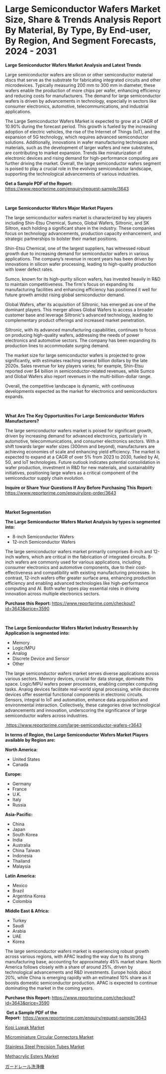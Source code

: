 <p><h1>Large Semiconductor Wafers Market Size, Share & Trends Analysis Report By Material, By Type, By End-user, By Region, And Segment Forecasts, 2024 - 2031</h1></p><p><strong>Large Semiconductor Wafers Market Analysis and Latest Trends</strong></p>
<p><p>Large semiconductor wafers are silicon or other semiconductor material discs that serve as the substrate for fabricating integrated circuits and other microdevices. Typically measuring 200 mm to 300 mm in diameter, these wafers enable the production of more chips per wafer, enhancing efficiency and reducing costs for manufacturers. The demand for large semiconductor wafers is driven by advancements in technology, especially in sectors like consumer electronics, automotive, telecommunications, and industrial applications.</p><p>The Large Semiconductor Wafers Market is expected to grow at a CAGR of 10.90% during the forecast period. This growth is fueled by the increasing adoption of electric vehicles, the rise of the Internet of Things (IoT), and the expansion of 5G technology, which requires advanced semiconductor solutions. Additionally, innovations in wafer manufacturing techniques and materials, such as the development of larger wafers and new substrates, are contributing to market expansion. Trends like miniaturization of electronic devices and rising demand for high-performance computing are further driving the market. Overall, the large semiconductor wafers segment is poised to play a crucial role in the evolving semiconductor landscape, supporting the technological advancements of various industries.</p></p>
<p><strong>Get a Sample PDF of the Report:&nbsp;</strong> <a href="https://www.reportprime.com/enquiry/request-sample/3643">https://www.reportprime.com/enquiry/request-sample/3643</a></p>
<p>&nbsp;</p>
<p><strong>Large Semiconductor Wafers Major Market Players</strong></p>
<p><p>The large semiconductor wafers market is characterized by key players including Shin-Etsu Chemical, Sumco, Global Wafers, Siltronic, and SK Siltron, each holding a significant share in the industry. These companies focus on technology advancements, production capacity enhancement, and strategic partnerships to bolster their market positions.</p><p>Shin-Etsu Chemical, one of the largest suppliers, has witnessed robust growth due to increasing demand for semiconductor wafers in various applications. The company’s revenue in recent years has been driven by innovations in silicon wafer processing, leading to high-quality production with lower defect rates.</p><p>Sumco, known for its high-purity silicon wafers, has invested heavily in R&D to maintain competitiveness. The firm's focus on expanding its manufacturing facilities and enhancing efficiency has positioned it well for future growth amidst rising global semiconductor demand.</p><p>Global Wafers, after its acquisition of Siltronic, has emerged as one of the dominant players. This merger allows Global Wafers to access a broader customer base and leverage Siltronic's advanced technology, leading to complementary product offerings and increased market penetration.</p><p>Siltronic, with its advanced manufacturing capabilities, continues to focus on producing high-quality wafers, addressing the needs of power electronics and automotive sectors. The company has been expanding its production lines to accommodate surging demand.</p><p>The market size for large semiconductor wafers is projected to grow significantly, with estimates reaching several billion dollars by the late 2020s. Sales revenue for key players varies; for example, Shin-Etsu reported over $4 billion in semiconductor-related revenues, while Sumco and Global Wafers also report revenues in the multi-billion-dollar range.</p><p>Overall, the competitive landscape is dynamic, with continuous developments expected as the market for electronics and semiconductors expands.</p></p>
<p>&nbsp;</p>
<p><strong>What Are The Key Opportunities For Large Semiconductor Wafers Manufacturers?</strong></p>
<p><p>The large semiconductor wafers market is poised for significant growth, driven by increasing demand for advanced electronics, particularly in automotive, telecommunications, and consumer electronics sectors. With a shift towards larger wafer sizes (300mm and beyond), manufacturers are achieving economies of scale and enhancing yield efficiency. The market is expected to expand at a CAGR of over 5% from 2023 to 2030, fueled by AI, 5G, and IoT technologies. Future outlook indicates potential consolidation in wafer production, investment in R&D for new materials, and sustainability initiatives, positioning large wafers as a critical component of the semiconductor supply chain evolution.</p></p>
<p><strong>Inquire or Share Your Questions If Any Before Purchasing This Report:</strong> <a href="https://www.reportprime.com/enquiry/pre-order/3643">https://www.reportprime.com/enquiry/pre-order/3643</a></p>
<p>&nbsp;</p>
<p><strong>Market Segmentation</strong></p>
<p><strong>The Large Semiconductor Wafers Market Analysis by types is segmented into:</strong></p>
<p><ul><li>8-inch Semiconductor Wafers</li><li>12-inch Semiconductor Wafers</li></ul></p>
<p><p>The large semiconductor wafers market primarily comprises 8-inch and 12-inch wafers, which are critical in the fabrication of integrated circuits. 8-inch wafers are commonly used for various applications, including consumer electronics and automotive components, due to their cost-effectiveness and compatibility with existing manufacturing processes. In contrast, 12-inch wafers offer greater surface area, enhancing production efficiency and enabling advanced technologies like high-performance computing and AI. Both wafer types play essential roles in driving innovation across multiple electronics sectors.</p></p>
<p><strong>Purchase this Report:&nbsp;</strong><a href="https://www.reportprime.com/checkout?id=3643&price=3590">https://www.reportprime.com/checkout?id=3643&price=3590</a></p>
<p>&nbsp;</p>
<p><strong>The Large Semiconductor Wafers Market Industry Research by Application is segmented into:</strong></p>
<p><ul><li>Memory</li><li>Logic/MPU</li><li>Analog</li><li>Discrete Device and Sensor</li><li>Other</li></ul></p>
<p><p>The large semiconductor wafers market serves diverse applications across various sectors. Memory devices, crucial for data storage, dominate this space. Logic/MPU wafers power processors, enabling complex computing tasks. Analog devices facilitate real-world signal processing, while discrete devices offer essential functional components in electronic circuits. Sensors, integral to IoT and automation, enhance data acquisition and environmental interaction. Collectively, these categories drive technological advancements and innovation, underscoring the significance of large semiconductor wafers across industries.</p></p>
<p><a href="https://www.reportprime.com/large-semiconductor-wafers-r3643">&nbsp;https://www.reportprime.com/large-semiconductor-wafers-r3643</a></p>
<p><strong>In terms of Region, the Large Semiconductor Wafers Market Players available by Region are:</strong></p>
<p>
    <p> <strong> North America: </strong>
        <ul>
            <li>United States</li>
            <li>Canada</li>
        </ul>
        </p> 
    <p> <strong> Europe: </strong>
        <ul>
            <li>Germany</li>
            <li>France</li>
            <li>U.K.</li>
            <li>Italy</li>
            <li>Russia</li>
        </ul>
        </p> 
    <p> <strong> Asia-Pacific: </strong>
        <ul>
            <li>China</li>
            <li>Japan</li>
            <li>South Korea</li>
            <li>India</li>
            <li>Australia</li>
            <li>China Taiwan</li>
            <li>Indonesia</li>
            <li>Thailand</li>
            <li>Malaysia</li>
        </ul>
        </p> 
    <p> <strong> Latin America: </strong>
        <ul>
            <li>Mexico</li>
            <li>Brazil</li>
            <li>Argentina Korea</li>
            <li>Colombia</li>
        </ul>
        </p> 
    <p> <strong> Middle East & Africa: </strong>
        <ul>
            <li>Turkey</li>
            <li>Saudi</li>
            <li>Arabia</li>
            <li>UAE</li>
            <li>Korea</li>
        </ul>
    </p>
    </p>
<p><p>The large semiconductor wafers market is experiencing robust growth across various regions, with APAC leading the way due to its strong manufacturing base, accounting for approximately 45% market share. North America follows closely with a share of around 25%, driven by technological advancements and R&D investments. Europe holds about 20%, while China is emerging rapidly with an estimated 10% share as it boosts domestic semiconductor production. APAC is expected to continue dominating the market in the coming years.</p></p>
<p><strong>Purchase this Report: </strong><a href="https://www.reportprime.com/checkout?id=3643&price=3590">https://www.reportprime.com/checkout?id=3643&price=3590</a></p>
<p>&nbsp;<strong>Get a Sample PDF of the Report:&nbsp;&nbsp;</strong><a href="https://www.reportprime.com/enquiry/request-sample/3643">https://www.reportprime.com/enquiry/request-sample/3643</a></p>
<p><strong></strong></p>
<p><p><a href="https://medium.com/@denisewilsogdn64/the-kopi-luwak-market-insights-report-offers-an-in-depth-and-thorough-analysis-of-the-market-4a7f1a5a431c">Kopi Luwak Market</a></p><p><a href="https://github.com/NathanCarter327/Market-Research-Report-List-1/blob/main/microminiature-circular-connectors-market.md">Microminiature Circular Connectors Market</a></p><p><a href="https://www.linkedin.com/pulse/global-stainless-steel-precision-tubes-industry-types-wzjzf?trackingId=u1Bx8EteS26U%2FOHQvkDhmw%3D%3D">Stainless Steel Precision Tubes Market</a></p><p><a href="https://issuu.com/reportprime-2/docs/methacrylic-esters-market-size-2030_bcaca61b8e0301">Methacrylic Esters Market</a></p><p><a href="https://medium.com/@rot5z9maragh/guardrail-cleaning-machine-market-%E3%81%AF-%E3%82%B3%E3%82%B9%E3%83%88%E7%AE%A1%E7%90%86%E3%81%A8%E5%8A%B9%E7%8E%87%E5%90%91%E4%B8%8A%E3%82%92%E5%84%AA%E5%85%88%E3%81%97%E3%81%BE%E3%81%99-%E3%81%95%E3%82%89%E3%81%AB-%E5%A0%B1%E5%91%8A%E6%9B%B8%E3%81%AF%E5%B8%82%E5%A0%B4%E3%81%AE%E9%9C%80%E8%A6%81%E9%9D%A2%E3%81%A8%E4%BE%9B%E7%B5%A6%E9%9D%A2%E3%81%AE%E4%B8%A1%E6%96%B9%E3%82%92%E3%82%AB%E3%83%90%E3%83%BC%E3%81%97%E3%81%A6%E3%81%84%E3%81%BE%E3%81%99-guardrail-90ee2aee9e3a">ガードレール洗浄機</a></p></p>